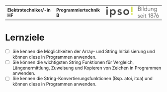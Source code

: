 |                             |                          |                                        |
| --------------------------- | ------------------------ | -------------------------------------- |
| **Elektrotechniker/-in HF** | **Programmiertechnik B** | ![IPSO Logo](./x_gitres/ipso_logo.png) |

# Lernziele

- [ ] Sie kennen die Möglichkeiten der Array- und String Initialisierung und können diese in Programmen anwenden.
- [ ] Sie können die wichtigsten String Funktionen für Vergleich, Längenermittlung, Zuweisung und Kopieren von Zeichen in Programmen anwenden.
- [ ] Sie kennen die String-Konvertierungsfunktionen (Bsp. atoi, itoa) und können diese in Programmen anwenden.
